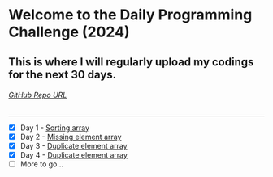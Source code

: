 # Welcome to the Daily Programming Challenge (2024)

## This is where I will regularly upload my codings for the next 30 days.

###### [GitHub Repo URL](https://github.com/pranav-karthikeyan/Daily_Programming_Challenge_2024)
---

- [x] Day 1 - [Sorting array](https://github.com/pranav-karthikeyan/Daily_Programming_Challenge_2024/blob/main/day1.py)
- [x] Day 2 - [Missing element array](https://github.com/pranav-karthikeyan/Daily_Programming_Challenge_2024/blob/main/day2.py)
- [x] Day 3 - [Duplicate element array](https://github.com/pranav-karthikeyan/Daily_Programming_Challenge_2024/blob/main/day3.py)
- [x] Day 4 - [Duplicate element array](https://github.com/pranav-karthikeyan/Daily_Programming_Challenge_2024/blob/main/day4.py)
- [ ] More to go...
